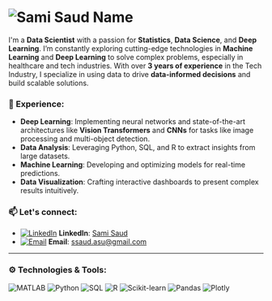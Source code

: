 # ![Sami Saud Name](https://github.com/your-username/your-repo-name/blob/main/your-image.png)

I'm a **Data Scientist** with a passion for **Statistics**, **Data Science**, and **Deep Learning**. I’m constantly exploring cutting-edge technologies in **Machine Learning** and **Deep Learning** to solve complex problems, especially in healthcare and tech industries. With over **3 years of experience** in the Tech Industry, I specialize in using data to drive **data-informed decisions** and build scalable solutions.

### 💼 Experience:
- **Deep Learning**: Implementing neural networks and state-of-the-art architectures like **Vision Transformers** and **CNNs** for tasks like image processing and multi-object detection.
- **Data Analysis**: Leveraging Python, SQL, and R to extract insights from large datasets.
- **Machine Learning**: Developing and optimizing models for real-time predictions.
- **Data Visualization**: Crafting interactive dashboards to present complex results intuitively.

### 📫 Let's connect:
- [![LinkedIn](https://i.stack.imgur.com/gVE0j.png)](https://www.linkedin.com/in/samisaud/) **LinkedIn**: [Sami Saud](https://www.linkedin.com/in/samisaud/)
- [![Email](https://camo.githubusercontent.com/a6d8a862aecb6411e963408e9b3c7666ab357cdfecc14a3a13645eb489688cc8/68747470733a2f2f6564656e742e6769746875622e696f2f537570657254696e7949636f6e732f696d616765732f7376672f676d61696c5f6f6c642e737667)](mailto:ssaud.asu@gmail.com) **Email**: ssaud.asu@gmail.com


---

### ⚙️ Technologies & Tools:
![MATLAB](https://upload.wikimedia.org/wikipedia/commons/2/21/Matlab_Logo.png) 
![Python](https://user-images.githubusercontent.com/112804900/202898310-1602169a-fd77-4761-82dc-043ae1d46507.png) 
![SQL](https://user-images.githubusercontent.com/67586773/105040771-43887300-5a88-11eb-9f01-bee100b9ef22.png) 
![R](https://user-images.githubusercontent.com/112804900/202898506-61568844-bced-4f08-bfe4-1fa45725be6e.png) 
![Scikit-learn](https://upload.wikimedia.org/wikipedia/commons/thumb/0/05/Scikit_learn_logo_small.svg/260px-Scikit_learn_logo_small.svg.png?20180808062052) 
![Pandas](https://user-images.githubusercontent.com/112804900/203016315-7e30d47b-d25d-4578-88ea-936c50b442e3.png) 
![Plotly](https://www.vectorlogo.zone/logos/plot_ly/plot_ly-icon.svg) 
